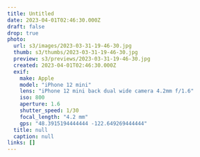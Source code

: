 ```yaml
---
title: Untitled
date: 2023-04-01T02:46:30.000Z
draft: false
drop: true
photo:
  url: s3/images/2023-03-31-19-46-30.jpg
  thumb: s3/thumbs/2023-03-31-19-46-30.jpg
  preview: s3/previews/2023-03-31-19-46-30.jpg
  created: 2023-04-01T02:46:30.000Z
  exif:
    make: Apple
    model: "iPhone 12 mini"
    lens: "iPhone 12 mini back dual wide camera 4.2mm f/1.6"
    iso: 800
    aperture: 1.6
    shutter_speed: 1/30
    focal_length: "4.2 mm"
    gps: "48.3915194444444 -122.649269444444"
  title: null
  caption: null
links: []
---
```

